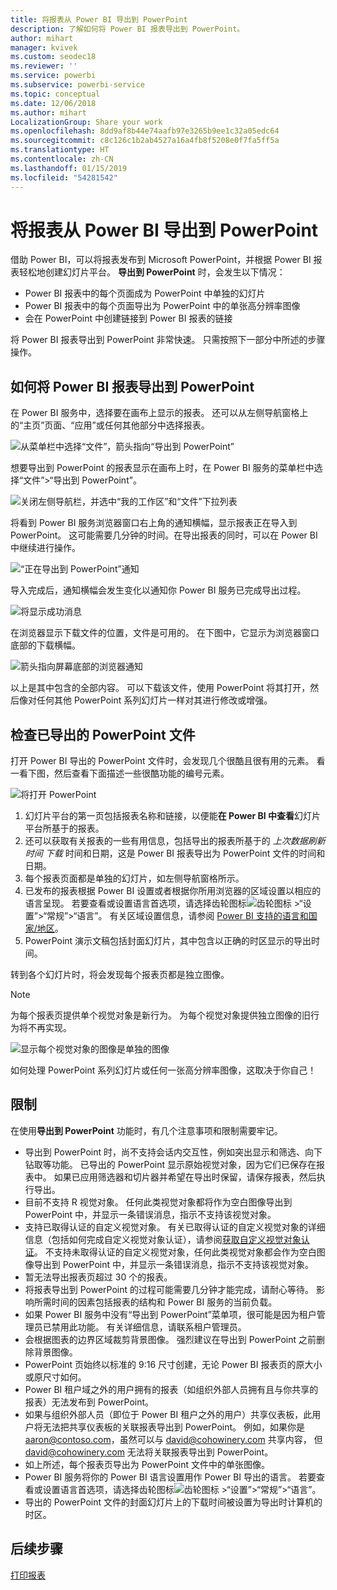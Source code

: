 ```yaml
---
title: 将报表从 Power BI 导出到 PowerPoint
description: 了解如何将 Power BI 报表导出到 PowerPoint。
author: mihart
manager: kvivek
ms.custom: seodec18
ms.reviewer: ''
ms.service: powerbi
ms.subservice: powerbi-service
ms.topic: conceptual
ms.date: 12/06/2018
ms.author: mihart
LocalizationGroup: Share your work
ms.openlocfilehash: 8dd9af8b44e74aafb97e3265b9ee1c32a05edc64
ms.sourcegitcommit: c8c126c1b2ab4527a16a4fb8f5208e0f7fa5ff5a
ms.translationtype: HT
ms.contentlocale: zh-CN
ms.lasthandoff: 01/15/2019
ms.locfileid: "54281542"
---
```

# <a name="export-reports-from-power-bi-to-powerpoint"></a>将报表从 Power BI 导出到 PowerPoint
借助 Power BI，可以将报表发布到 Microsoft PowerPoint，并根据 Power BI 报表轻松地创建幻灯片平台。 **导出到 PowerPoint** 时，会发生以下情况：

* Power BI 报表中的每个页面成为 PowerPoint 中单独的幻灯片
* Power BI 报表中的每个页面导出为 PowerPoint 中的单张高分辨率图像 <!-- * The filters and slicers settings that you added to the report are preserved. -->
* 会在 PowerPoint 中创建链接到 Power BI 报表的链接 

将 Power BI 报表导出到 PowerPoint 非常快速。 只需按照下一部分中所述的步骤操作。

## <a name="how-to-export-your-power-bi-report-to-powerpoint"></a>如何将 Power BI 报表导出到 PowerPoint
在 Power BI 服务中，选择要在画布上显示的报表。 还可以从左侧导航窗格上的“主页”页面、“应用”或任何其他部分中选择报表。

![从菜单栏中选择“文件”，箭头指向“导出到 PowerPoint”](media/end-user-powerpoint/power-bi-publish.png)

想要导出到 PowerPoint 的报表显示在画布上时，在 Power BI 服务的菜单栏中选择“文件”>“导出到 PowerPoint”。

![关闭左侧导航栏，并选中“我的工作区”和“文件”下拉列表](media/end-user-powerpoint/powerbi_to_powerpoint_1.png)

将看到 Power BI 服务浏览器窗口右上角的通知横幅，显示报表正在导入到 PowerPoint。 这可能需要几分钟的时间。在导出报表的同时，可以在 Power BI 中继续进行操作。

![“正在导出到 PowerPoint”通知](media/end-user-powerpoint/powerbi_to_powerpoint_2.png)

导入完成后，通知横幅会发生变化以通知你 Power BI 服务已完成导出过程。

![将显示成功消息](media/end-user-powerpoint/powerbi_to_powerpoint_3.png)

在浏览器显示下载文件的位置，文件是可用的。 在下图中，它显示为浏览器窗口底部的下载横幅。

![箭头指向屏幕底部的浏览器通知](media/end-user-powerpoint/powerbi_to_powerpoint_4.png)

以上是其中包含的全部内容。 可以下载该文件，使用 PowerPoint 将其打开，然后像对任何其他 PowerPoint 系列幻灯片一样对其进行修改或增强。

## <a name="checking-out-your-exported-powerpoint-file"></a>检查已导出的 PowerPoint 文件
打开 Power BI 导出的 PowerPoint 文件时，会发现几个很酷且很有用的元素。 看一看下图，然后查看下面描述一些很酷功能的编号元素。

![将打开 PowerPoint](media/end-user-powerpoint/powerbi_to_powerpoint_5.png)

1. 幻灯片平台的第一页包括报表名称和链接，以便能**在 Power BI 中查看**幻灯片平台所基于的报表。
2. 还可以获取有关报表的一些有用信息，包括导出的报表所基于的 *上次数据刷新时间* *下载* 时间和日期，这是 Power BI 报表导出为 PowerPoint 文件的时间和日期。
3. 每个报表页面都是单独的幻灯片，如左侧导航窗格所示。 
4. 已发布的报表根据 Power BI 设置或者根据你所用浏览器的区域设置以相应的语言呈现。 若要查看或设置语言首选项，请选择齿轮图标![齿轮图标](media/end-user-powerpoint/power-bi-settings-icon.png) >“设置”>“常规”>“语言”。 有关区域设置信息，请参阅 [Power BI 支持的语言和国家/地区](../supported-languages-countries-regions.md)。
5. PowerPoint 演示文稿包括封面幻灯片，其中包含以正确的时区显示的导出时间。

转到各个幻灯片时，将会发现每个报表页都是独立图像。

>[!NOTE]
> 为每个报表页提供单个视觉对象是新行为。 为每个视觉对象提供独立图像的旧行为将不再实现。 
 

![显示每个视觉对象的图像是单独的图像](media/end-user-powerpoint/powerbi_to_powerpoint_6.png)

如何处理 PowerPoint 系列幻灯片或任何一张高分辨率图像，这取决于你自己！

## <a name="limitations"></a>限制
在使用**导出到 PowerPoint** 功能时，有几个注意事项和限制需要牢记。

* 导出到 PowerPoint 时，尚不支持会话内交互性，例如突出显示和筛选、向下钻取等功能。 已导出的 PowerPoint 显示原始视觉对象，因为它们已保存在报表中。 如果已应用筛选器和切片器并希望在导出时保留，请保存报表，然后执行导出。
* 目前不支持 R 视觉对象。 任何此类视觉对象都将作为空白图像导出到 PowerPoint 中，并显示一条错误消息，指示不支持该视觉对象。
* 支持已取得认证的自定义视觉对象。 有关已取得认证的自定义视觉对象的详细信息（包括如何完成自定义视觉对象认证），请参阅[获取自定义视觉对象认证](../power-bi-custom-visuals-certified.md)。 不支持未取得认证的自定义视觉对象，任何此类视觉对象都会作为空白图像导出到 PowerPoint 中，并显示一条错误消息，指示不支持该视觉对象。
* 暂无法导出报表页超过 30 个的报表。
* 将报表导出到 PowerPoint 的过程可能需要几分钟才能完成，请耐心等待。 影响所需时间的因素包括报表的结构和 Power BI 服务的当前负载。
* 如果 Power BI 服务中没有“导出到 PowerPoint”菜单项，很可能是因为租户管理员已禁用此功能。 有关详细信息，请联系租户管理员。
* 会根据图表的边界区域裁剪背景图像。 强烈建议在导出到 PowerPoint 之前删除背景图像。
* PowerPoint 页始终以标准的 9:16 尺寸创建，无论 Power BI 报表页的原大小或原尺寸如何。
* Power BI 租户域之外的用户拥有的报表（如组织外部人员拥有且与你共享的报表）无法发布到 PowerPoint。
* 如果与组织外部人员（即位于 Power BI 租户之外的用户）共享仪表板，此用户将无法把共享仪表板的关联报表导出到 PowerPoint。 例如，如果你是 aaron@contoso.com，虽然可以与 david@cohowinery.com 共享内容， 但 david@cohowinery.com 无法将关联报表导出到 PowerPoint。
* 如上所述，每个报表页导出为 PowerPoint 文件中的单张图像。
* Power BI 服务将你的 Power BI 语言设置用作 Power BI 导出的语言。 若要查看或设置语言首选项，请选择齿轮图标![齿轮图标](media/end-user-powerpoint/power-bi-settings-icon.png) >“设置”>“常规”>“语言”。
* 导出的 PowerPoint 文件的封面幻灯片上的下载时间被设置为导出时计算机的时区。

## <a name="next-steps"></a>后续步骤
[打印报表](end-user-print.md)